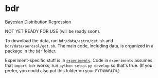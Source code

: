 # bdr
Bayesian Distribution Regression

NOT YET READY FOR USE (will be ready soon). 

To download the data, run `bdr/data/astro/get.sh` and `bdr/data/aerosol/get.sh`.
The main code, including data, is organized in a package in the [`bdr`](bdr) folder.

Experiment-specific stuff is in [`experiments`](experiments).
Code in `experiments` assumes that `import bdr` works;
run `python setup.py develop` so that's true.
(If you prefer, you could also put this folder on your `PYTHONPATH`.)
